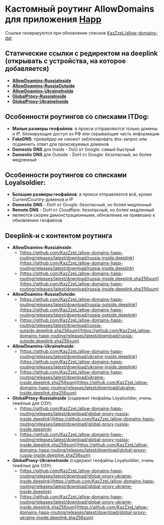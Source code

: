 # Кастомный роутинг AllowDomains для приложения [Happ](https://happ.su)

Ссылки генерируются при обновлении списков [KazZzeL/allow-domains-dat](https://github.com/KazZzeL/allow-domains-dat)

## Статические ссылки с редиректом на deeplink (открывать с устройства, на которое добавляется)

- **[AllowDoamins-RussiaInside](https://happ-routing.redirectme.net/adri)**
- **[AllowDoamins-RussiaOutside](https://happ-routing.redirectme.net/adro)**
- **[AllowDoamins-UkraineInside](https://happ-routing.redirectme.net/adui)**
- **[GlobalProxy-RussiaInside](https://happ-routing.redirectme.net/gpri)**
- **[GlobalProxy-UkraineInside](https://happ-routing.redirectme.net/gpui)**

## Особенности роутингов со списками ITDog:
- **Малые размеры геофайлов**: в прокси отправляются только домены и IP, блокирующие доступ из РФ или скрывающие часть информации
- **FakeDNS**: провайдер не сможет заблокировать dns-запрос или подменить ответ для проксируемых доменов
- **Domestic DNS** для Inside - DoU от Google: самый быстрый
- **Domestic DNS** для Outside - DoH от Google: безопасный, но более медленный

## Особенности роутингов со списками Loyalsoldier:
- **Большие размеры геофайлов**: в прокси отправляется всё, кроме CurrentCountry-доменов и IP
- **Domestic DNS** - DoH от Google: безопасный, но более медленный
- **Remote DNS** - DoH от Cloudflare: безопасный, но более медленный
- являются скорее демонстрационными, обновление не привязано к обновлению геофайлов

## Deeplink-и с контентом роутинга

- **AllowDoamins-RussiaInside**: 
  - [https://github.com/KazZzeL/allow-domains-happ-routing/releases/latest/download/russia-inside.deeplink](https://github.com/KazZzeL/allow-domains-happ-routing/releases/latest/download/russia-inside.deeplink)
  - [https://github.com/KazZzeL/allow-domains-happ-routing/releases/latest/download/russia-inside.deeplink.sha256sum](https://github.com/KazZzeL/allow-domains-happ-routing/releases/latest/download/russia-inside.deeplink.sha256sum)
- **AllowDoamins-RussiaOutside**: 
  - [https://github.com/KazZzeL/allow-domains-happ-routing/releases/latest/download/russia-outside.deeplink](https://github.com/KazZzeL/allow-domains-happ-routing/releases/latest/download/russia-outside.deeplink)
  - [https://github.com/KazZzeL/allow-domains-happ-routing/releases/latest/download/russia-outside.deeplink.sha256sum](https://github.com/KazZzeL/allow-domains-happ-routing/releases/latest/download/russia-outside.deeplink.sha256sum)
- **AllowDoamins-UkraineInside**: 
  - [https://github.com/KazZzeL/allow-domains-happ-routing/releases/latest/download/ukraine-inside.deeplink](https://github.com/KazZzeL/allow-domains-happ-routing/releases/latest/download/ukraine-inside.deeplink)
  - [https://github.com/KazZzeL/allow-domains-happ-routing/releases/latest/download/ukraine-inside.deeplink.sha256sum](https://github.com/KazZzeL/allow-domains-happ-routing/releases/latest/download/ukraine-inside.deeplink.sha256sum)
- **GlobalProxy-RussiaInside** (содержит геофайлы Loyalsoldier, очень тяжёлые для ОЗУ): 
  - [https://github.com/KazZzeL/allow-domains-happ-routing/releases/latest/download/global-proxy-russia-inside.deeplink](https://github.com/KazZzeL/allow-domains-happ-routing/releases/latest/download/global-proxy-russia-inside.deeplink)
  - [https://github.com/KazZzeL/allow-domains-happ-routing/releases/latest/download/global-proxy-russia-inside.deeplink.sha256sum](https://github.com/KazZzeL/allow-domains-happ-routing/releases/latest/download/global-proxy-russia-inside.deeplink.sha256sum)
- **GlobalProxy-UkraineInside** (содержит геофайлы Loyalsoldier, очень тяжёлые для ОЗУ): 
  - [https://github.com/KazZzeL/allow-domains-happ-routing/releases/latest/download/global-proxy-ukraine-inside.deeplink](https://github.com/KazZzeL/allow-domains-happ-routing/releases/latest/download/global-proxy-ukraine-inside.deeplink)
  - [https://github.com/KazZzeL/allow-domains-happ-routing/releases/latest/download/global-proxy-ukraine-inside.deeplink.sha256sum](https://github.com/KazZzeL/allow-domains-happ-routing/releases/latest/download/global-proxy-ukraine-inside.deeplink.sha256sum)
